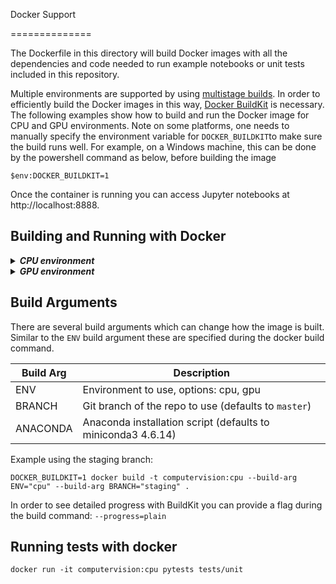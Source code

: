 Docker Support

==============

The Dockerfile in this directory will build Docker images with all the dependencies and code needed to run example notebooks or unit tests included in this repository.

Multiple environments are supported by using [multistage builds](https://docs.docker.com/develop/develop-images/multistage-build/). In order to efficiently build the Docker images in this way, [Docker BuildKit](https://docs.docker.com/develop/develop-images/build_enhancements/) is necessary.
The following examples show how to build and run the Docker image for CPU and GPU environments. Note on some platforms, one needs to manually specify the environment variable for `DOCKER_BUILDKIT`to make sure the build runs well. For example, on a Windows machine, this can be done by the powershell command as below, before building the image

```
$env:DOCKER_BUILDKIT=1
```

Once the container is running you can access Jupyter notebooks at http://localhost:8888.

Building and Running with Docker
--------------------------------

<details>
<summary><strong><em>CPU environment</em></strong></summary>

```
DOCKER_BUILDKIT=1 docker build -t computervision:cpu --build-arg ENV="cpu" .
docker run -p 8888:8888 -d computervision:cpu
```

</details>

<details>
<summary><strong><em>GPU environment</em></strong></summary>

```
DOCKER_BUILDKIT=1 docker build -t computervision:gpu --build-arg ENV="gpu" .
docker run --runtime=nvidia -p 8888:8888 -d computervision:gpu
```

</details>

Build Arguments
---------------

There are several build arguments which can change how the image is built. Similar to the `ENV` build argument these are specified during the docker build command.

| Build Arg | Description                                                  |
| --------- | ------------------------------------------------------------ |
| ENV       | Environment to use, options: cpu, gpu                        |
| BRANCH    | Git branch of the repo to use (defaults to `master`)         |
| ANACONDA  | Anaconda installation script (defaults to miniconda3 4.6.14) |

Example using the staging branch:

```
DOCKER_BUILDKIT=1 docker build -t computervision:cpu --build-arg ENV="cpu" --build-arg BRANCH="staging" .
```

In order to see detailed progress with BuildKit you can provide a flag during the build command: ``--progress=plain``

Running tests with docker
-------------------------

```
docker run -it computervision:cpu pytests tests/unit
```
